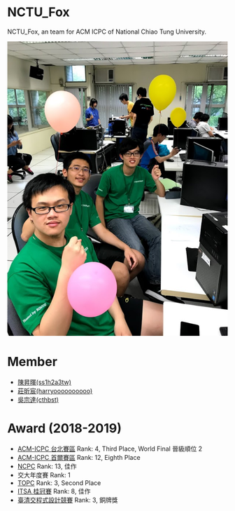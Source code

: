 # NCTU_Fox
NCTU_Fox, an team for ACM ICPC of National Chiao Tung University.

![p1](https://raw.githubusercontent.com/NCTU-PCCA/NCTU_Fox/master/contest/TTCPC2018/photo2.jpg)

# Member
- [陳昇暉(ss1h2a3tw)](https://www.facebook.com/ss1h2a3tw)
- [莊昕宸(harryoooooooooo)](https://www.facebook.com/harryoooooooooo)
- [吳宗達(cthbst)](https://www.facebook.com/cthbst)

# Award (2018-2019)
- [ACM-ICPC 台北賽區](https://icpc.baylor.edu/regionals/finder/Taipei-2018) Rank: 4, Third Place, World Final 晉級順位 2
- [ACM-ICPC 首爾賽區](https://icpc.baylor.edu/regionals/finder/Seoul-2018) Rank: 12, Eighth Place
- [NCPC](https://ncpc.ntnu.edu.tw/ncpc2018/) Rank: 13, 佳作
- 交大年度賽 Rank: 1
- [TOPC](https://icpc.baylor.edu/regionals/finder/hua-lien-online-2017) Rank: 3, Second Place
- [ITSA 桂冠賽](http://algorithm.csie.ncku.edu.tw/ITSAcontest/ITSA2018/) Rank: 8, 佳作
- [臺清交程式設計競賽](https://www.facebook.com/nthu.cssa/posts/1690192604405429) Rank: 3, 銅牌獎
